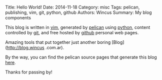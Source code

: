 Title: Hello World!
Date: 2014-11-18
Category: misc
Tags: pelican, publishing, vim, git, python, github
Authors: Wincus
Summary: My blog components

This blog is written in [vim](http://vim.org), generated by
[pelican](http://blog.getpelican.com/) using [python](http://python.org),
content controlled by [git](http://git-scm.com), and free hosted by
[github](http://github.com) personal web pages.

Amazing tools that put together just another boring [Blog](http://blog.wincus
.com.ar).

By the way, you can find the pelican source pages that generate this blog
[here](https://github.com/wincus/pelican-blog).

Thanks for passing by!
